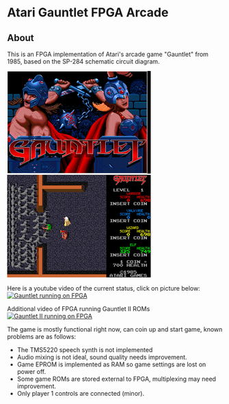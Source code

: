 # Atari Gauntlet FPGA Arcade

## About
This is an FPGA implementation of Atari's arcade game "Gauntlet" from 1985, based on the SP-284 schematic circuit diagram.

[![Gauntlet Tile](doc/images/MAME00.png)](doc/images/MAME00.png)
[![Gauntlet Play](doc/images/MAME01.png)](doc/images/MAME01.png)

Here is a youtube video of the current status, click on picture below:  
[![Gauntlet running on FPGA](https://img.youtube.com/vi/7A2k7wLUSUU/0.jpg)](https://www.youtube.com/watch?v=7A2k7wLUSUU)

Additional video of FPGA running Gauntlet II ROMs  
[![Gauntlet II running on FPGA](https://img.youtube.com/vi/HNHAjOb2i3s/0.jpg)](https://www.youtube.com/watch?v=HNHAjOb2i3s)

The game is mostly functional right now, can coin up and start game, known problems are as follows:

* The TMS5220 speech synth is not implemented
* Audio mixing is not ideal, sound quality needs improvement.
* Game EPROM is implemented as RAM so game settings are lost on power off.
* Some game ROMs are stored external to FPGA, multiplexing may need improvement.
* Only player 1 controls are connected (minor).
